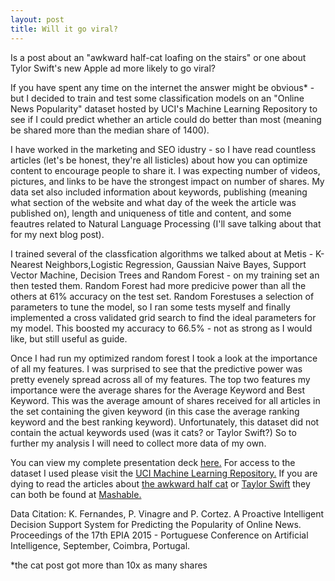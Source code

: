 ```yaml
---
layout: post
title: Will it go viral?
---
```


Is a post about an "awkward half-cat loafing on the stairs" or one about Tylor Swift's new Apple ad more likely to go viral? 

If you have spent any time on the internet the answer might be obvious* - but I decided to train and test some classification models on an "Online News Popularity" dataset hosted by UCI's Machine Learning Repository to see if I could predict whether an article could do better than most (meaning be shared more than the median share of 1400). 

I have worked in the marketing and SEO idustry - so I have read countless articles (let's be honest, they're all listicles) about how you can optimize content to encourage people to share it. I was expecting number of videos, pictures, and links to be have the strongest impact on number of shares. My data set also included information about keywords, publishing (meaning what section of the website and what day of the week the article was published on), length and uniqueness of title and content, and some feautres related to Natural Language Processing (I'll save talking about that for my next blog post).

I trained several of the classfication algorithms we talked about at Metis - K-Nearest Neighbors,Logistic Regression, Gaussian Naive Bayes, Support Vector Machine, Decision Trees and Random Forest - on my training set an then tested them. Random Forest had more predicive power than all the others at 61% accuracy on the test set.  Random Forestuses a selection of  parameters to tune the model, so I ran some tests myself and finally implemented a cross validated grid search to find the ideal parameters for my model. This boosted my accuracy to 66.5% - not as strong as I would like, but still useful as guide.

Once I had run my optimized random forest I took a look at the importance of all my features. I was surprised to see that the predictive power was pretty evenely spread across all of my features. The top two features my importance were the average shares for the Average Keyword and Best Keyword. This was the average amount of shares received for all articles in the set containing the given keyword (in this case the average ranking keyword and the best ranking keyword). Unfortunately, this dataset did not contain the actual keywords used (was it cats? or Taylor Swift?) So to further my analysis I will need to collect more data of my own.



You can view my complete presentation deck [here.](https://docs.google.com/presentation/d/1xNXnNK7mHxsax5sWpE0dV7TAd1yIq1EjXEKW8gCY4Kk/edit?usp=sharing)
For access to the dataset I used please visit the [UCI Machine Learning Repository.](https://archive.ics.uci.edu/ml/datasets/Online+News+Popularity)
If you are dying to read the articles about [the awkward half cat](http://mashable.com/2016/05/12/awkward-half-cat-photoshop-battle/) or [Taylor Swift](http://mashable.com/2016/05/12/taylor-swift-ad-lip-sync/#Y3mtP_O_B5qq) they can both be found at [Mashable.](http://mashable.com/)

Data Citation: K. Fernandes, P. Vinagre and P. Cortez. A Proactive Intelligent Decision Support System for Predicting the Popularity of Online News. Proceedings of the 17th EPIA 2015 - Portuguese Conference on Artificial Intelligence, September, Coimbra, Portugal.  

*the cat post got more than 10x as many shares

